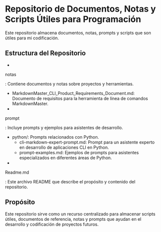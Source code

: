 # Repositorio de Documentos, Notas y Scripts Útiles para Programación

Este repositorio almacena documentos, notas, prompts y scripts que son útiles para mi codificación.

## Estructura del Repositorio

-

notas

: Contiene documentos y notas sobre proyectos y herramientas.

- MarkdownMaster_CLI_Product_Requirements_Document.md: Documento de requisitos para la herramienta de línea de comandos MarkdownMaster.
-

prompt

: Incluye prompts y ejemplos para asistentes de desarrollo.

- python/: Prompts relacionados con Python.
  - cli-markdown-expert-prompt.md: Prompt para un asistente experto en desarrollo de aplicaciones CLI en Python.
  - prompt-examples.md: Ejemplos de prompts para asistentes especializados en diferentes áreas de Python.
-

Readme.md

: Este archivo README que describe el propósito y contenido del repositorio.

## Propósito

Este repositorio sirve como un recurso centralizado para almacenar scripts útiles, documentos de referencia, notas y prompts que ayudan en el desarrollo y codificación de proyectos futuros.
